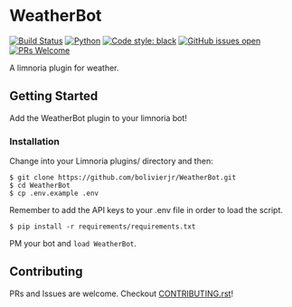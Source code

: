 # WeatherBot
[![Build Status](https://travis-ci.org/bolivierjr/WeatherBot.svg?branch=master)](https://travis-ci.org/bolivierjr/WeatherBot)
[![Python](https://img.shields.io/badge/python-3.6%20and%20later-blue.svg)](https://img.shields.io/badge/python-3.6%20and%20later-blue.svg)
[![Code style: black](https://img.shields.io/badge/code%20style-black-000000.svg)](https://github.com/ambv/black)
[![GitHub issues open](https://img.shields.io/github/issues/network-tools/shconfparser.svg)](https://github.com/bolivierjr/WeatherBot/issues)
[![PRs Welcome](https://img.shields.io/badge/PRs-welcome-brightgreen.svg)](https://github.com/bolivierjr/WeatherBot/pulls)

A limnoria plugin for weather.

## Getting Started
Add the WeatherBot plugin to your limnoria bot!

### Installation
Change into your Limnoria plugins/ directory and then:

```
$ git clone https://github.com/bolivierjr/WeatherBot.git
$ cd WeatherBot
$ cp .env.example .env
```

Remember to add the API keys to your .env file in order to load the script.

`$ pip install -r requirements/requirements.txt`

PM your bot and `load WeatherBot`.

## Contributing
PRs and Issues are welcome.
Checkout [CONTRIBUTING.rst](https://github.com/bolivierjr/WeatherBot/blob/master/CONTRIBUTING.rst)!
